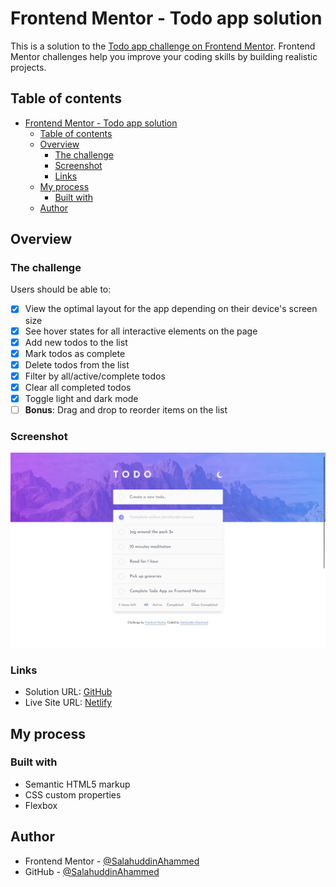 # Frontend Mentor - Todo app solution

This is a solution to the [Todo app challenge on Frontend Mentor](https://www.frontendmentor.io/challenges/todo-app-Su1_KokOW). Frontend Mentor challenges help you improve your coding skills by building realistic projects.

## Table of contents

- [Frontend Mentor - Todo app solution](#frontend-mentor---todo-app-solution)
  - [Table of contents](#table-of-contents)
  - [Overview](#overview)
    - [The challenge](#the-challenge)
    - [Screenshot](#screenshot)
    - [Links](#links)
  - [My process](#my-process)
    - [Built with](#built-with)
  - [Author](#author)

## Overview

### The challenge

Users should be able to:

- [x] View the optimal layout for the app depending on their device's screen size
- [x] See hover states for all interactive elements on the page
- [x] Add new todos to the list
- [x] Mark todos as complete
- [x] Delete todos from the list
- [x] Filter by all/active/complete todos
- [x] Clear all completed todos
- [x] Toggle light and dark mode
- [ ] **Bonus**: Drag and drop to reorder items on the list

### Screenshot

![](./docs/screenshot.jpeg)

### Links

- Solution URL: [GitHub](https://github.com/SalahuddinAhammed/frontend-mentor-solutions/tree/main/projects/todo-app)
- Live Site URL: [Netlify](https://frontend-mentor-solutions-salahuddin.netlify.app/projects/todo-app)

## My process

### Built with

- Semantic HTML5 markup
- CSS custom properties
- Flexbox

## Author

- Frontend Mentor - [@SalahuddinAhammed](https://www.frontendmentor.io/profile/salahuddinahammed)
- GitHub - [@SalahuddinAhammed](https://www.github.com/SalahuddinAhammed)
